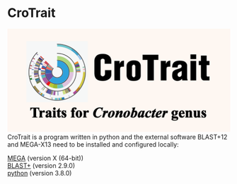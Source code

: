 # CroTrait
![icon](assist/icon.png)
CroTrait is a program written in python and the external software BLAST+12 and MEGA-X13 need to be installed and configured locally:<br>

[MEGA](https://www.megasoftware.net/) (version X (64-bit))<br>
[BLAST+](https://blast.ncbi.nlm.nih.gov/) (version 2.9.0)<br>
[python](https://www.python.org/) (version 3.8.0) <br>

